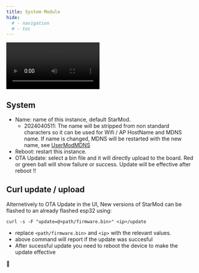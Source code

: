 ```yaml
---
title: System Module
hide:
  # - navigation
  # - toc
---
```



<video width="248" autoplay><source src="https://github.com/ewowi/StarDocs/assets/1737159/212f8043-cf2c-480a-bae9-96c16674b412" type="video/mp4"></video>

## System

* Name: name of this instance, default StarMod.
    * 2024040511: The name will be stripped from non standard characters so it can be used for Wifi / AP HostName and MDNS name. If name is changed, MDNS will be restarted with the new name, see [UserModMDNS](/StarDocs/UserMod/UserModMDNS)
* Reboot: restart this instance.
* OTA Update: select a bin file and it will directly upload to the board. Red or green ball will show failure or success. Update will be effective after reboot !!

## Curl update / upload

Alternetively to OTA Update in the UI, New versions of StarMod can be flashed to an already flashed esp32 using:

```
curl -s -F "update=@<path/firmware.bin>" <ip>/update
```

* replace ```<path/firmware.bin>``` and ```<ip>``` with the relevant values.
* above command will report if the update was succesful
* After sucessful update you need to reboot the device to make the update effective


🚧
